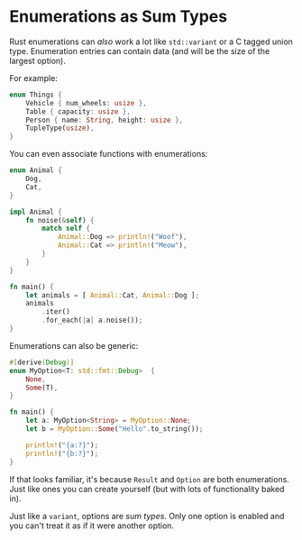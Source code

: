 # Enumerations as Sum Types

Rust enumerations can *also* work a lot like `std::variant` or a C tagged union type. Enumeration entries can contain data (and will be the size of the largest option).

For example:

```rust
enum Things {
    Vehicle { num_wheels: usize },
    Table { capacity: usize },
    Person { name: String, height: usize },
    TupleType(usize),
}
```

You can even associate functions with enumerations:

```rust
enum Animal {
    Dog,
    Cat,
}

impl Animal {
    fn noise(&self) {
        match self {
            Animal::Dog => println!("Woof"),
            Animal::Cat => println!("Meow"),
        }
    }
}

fn main() {
    let animals = [ Animal::Cat, Animal::Dog ];
    animals
        .iter()
        .for_each(|a| a.noise());
}
```

Enumerations can also be generic:

```rust
#[derive(Debug)]
enum MyOption<T: std::fmt::Debug>  {
    None,
    Some(T),
}

fn main() {
    let a: MyOption<String> = MyOption::None;
    let b = MyOption::Some("Hello".to_string());

    println!("{a:?}");
    println!("{b:?}");
}
```

If that looks familiar, it's because `Result` and `Option` are both enumerations. Just like ones you can create yourself (but with lots of functionality baked in).

Just like a `variant`, options are *sum types*. Only one option is enabled and you can't treat it as if it were another option.